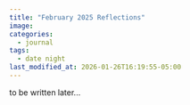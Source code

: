 ```yaml
---
title: "February 2025 Reflections"
image: 
categories:
  - journal
tags:
  - date night
last_modified_at: 2026-01-26T16:19:55-05:00
---
```



to be written later...